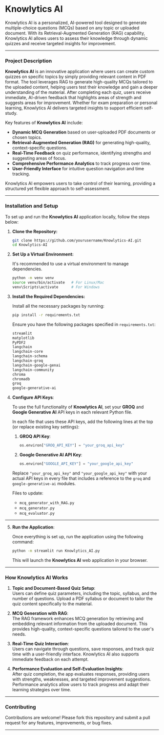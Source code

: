 # Knowlytics AI

Knowlytics AI is a personalized, AI-powered tool designed to generate multiple-choice questions (MCQs) based on any topic or uploaded document. With its Retrieval-Augmented Generation (RAG) capability, Knowlytics AI allows users to assess their knowledge through dynamic quizzes and receive targeted insights for improvement.

---

### **Project Description**

**Knowlytics AI** is an innovative application where users can create custom quizzes on specific topics by simply providing relevant content in PDF format. The tool leverages RAG to generate high-quality MCQs tailored to the uploaded content, helping users test their knowledge and gain a deeper understanding of the material. After completing each quiz, users receive immediate, AI-driven feedback that highlights areas of strength and suggests areas for improvement. Whether for exam preparation or personal learning, Knowlytics AI delivers targeted insights to support efficient self-study.

Key features of **Knowlytics AI** include:
- **Dynamic MCQ Generation** based on user-uploaded PDF documents or chosen topics.
- **Retrieval-Augmented Generation (RAG)** for generating high-quality, context-specific questions.
- **Real-Time Feedback** on quiz performance, identifying strengths and suggesting areas of focus.
- **Comprehensive Performance Analytics** to track progress over time.
- **User-Friendly Interface** for intuitive question navigation and time tracking.

Knowlytics AI empowers users to take control of their learning, providing a structured yet flexible approach to self-assessment.

---

### **Installation and Setup**

To set up and run the **Knowlytics AI** application locally, follow the steps below:

1. **Clone the Repository:**

   ```bash
   git clone https://github.com/yourusername/Knowlytics-AI.git
   cd Knowlytics-AI
   ```

2. **Set Up a Virtual Environment:**
   
   It's recommended to use a virtual environment to manage dependencies.

   ```bash
   python -m venv venv
   source venv/bin/activate   # For Linux/Mac
   venv\Scripts\activate      # For Windows
   ```

3. **Install the Required Dependencies:**

   Install all the necessary packages by running:

   ```bash
   pip install -r requirements.txt
   ```

   Ensure you have the following packages specified in `requirements.txt`:

   ```txt
   streamlit
   matplotlib
   PyPDF2
   langchain
   langchain-core
   langchain-schema
   langchain-groq
   langchain-google-genai
   langchain-community
   chroma
   chromadb
   groq
   google-generative-ai
   ```

4. **Configure API Keys**:

   To use the full functionality of **Knowlytics AI**, set your **GROQ** and **Google Generative AI** API keys in each relevant Python file.
   
   In each file that uses these API keys, add the following lines at the top (or replace existing key settings):
   
   1. **GROQ API Key**:
      ```python
      os.environ["GROQ_API_KEY"] = "your_groq_api_key"
      ```
   
   2. **Google Generative AI API Key**:
      ```python
      os.environ["GOOGLE_API_KEY"] = "your_google_api_key"
      ```
   
   Replace `"your_groq_api_key"` and `"your_google_api_key"` with your actual API keys in every file that includes a reference to the `groq` and `google-generative-ai` modules.
   
   Files to update:
   - `mcq_generator_with_RAG.py`
   - `mcq_generator.py`
   - `mcq_evaluator.py`


---



5. **Run the Application**:

   Once everything is set up, run the application using the following command:

   ```bash
   python -m streamlit run Knowlytics_AI.py
   ```

   This will launch the **Knowlytics AI** web application in your browser.

---

### **How Knowlytics AI Works**

1. **Topic and Document-Based Quiz Setup**:  
   Users can define quiz parameters, including the topic, syllabus, and the number of questions. Upload a PDF syllabus or document to tailor the quiz content specifically to the material.

2. **MCQ Generation with RAG**:  
   The RAG framework enhances MCQ generation by retrieving and embedding relevant information from the uploaded document. This provides high-quality, context-specific questions tailored to the user's needs.

3. **Real-Time Quiz Interaction**:  
   Users can navigate through questions, save responses, and track quiz time with a user-friendly interface. Knowlytics AI also supports immediate feedback on each attempt.

4. **Performance Evaluation and Self-Evaluation Insights**:  
   After quiz completion, the app evaluates responses, providing users with strengths, weaknesses, and targeted improvement suggestions. Performance analytics allow users to track progress and adapt their learning strategies over time.

---

### **Contributing**

Contributions are welcome! Please fork this repository and submit a pull request for any features, improvements, or bug fixes.

--- 

